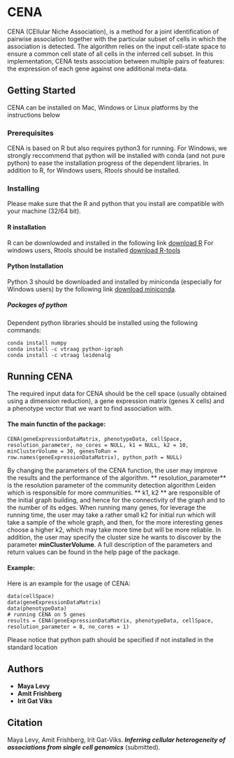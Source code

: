# CENA

CENA (CEllular Niche Association), is a method for a joint identification of pairwise association together with the particular subset of cells in which the association is detected. The algorithm relies on the input cell-state space to ensure a common cell state of all cells in the inferred cell subset. In this implementation, CENA tests association between multiple pairs of features: the expression of each gene against one additional meta-data.


## Getting Started

CENA can be installed on Mac, Windows or Linux platforms by the instructions below

### Prerequisites

CENA is based on R but also requires python3 for running.
For Windows, we strongly reccommend that python will be installed with conda (and not pure python) to ease the installation progress of the dependent libraries.
In addition to R, for Windows users, Rtools should be installed.



### Installing
Please make sure that the R and python that you install are compatible with your machine (32/64 bit).
#### R installation
R can be downlowded and installed in the following link [download R](https://www.r-project.org/)
For windows users, Rtools should be installed [download R-tools](https://cran.r-project.org/bin/windows/Rtools)

#### Python Installation
Python 3 should be downloaded and installed by miniconda (especially for Windows users) by the following link [download miniconda](https://docs.conda.io/en/latest/miniconda.html).
##### Packages of python
Dependent python libraries should be installed using the following commands:
```
conda install numpy
conda install -c vtraag python-igraph
conda install -c vtraag leidenalg
```

## Running CENA

The required input data for CENA should be the cell space (usually obtained using a dimension reduction), a gene expression matrix (genes X cells) and a phenotype vector that we want to find association with.
#### The main functin of the package:
```
CENA(geneExpressionDataMatrix, phenotypeData, cellSpace, resolution_parameter, no_cores = NULL, k1 = NULL, k2 = 10, minClusterVolume = 30, genesToRun = row.names(geneExpressionDataMatrix), python_path = NULL)
```
By changing the parameters of the CENA function, the user may improve the results and the performance of the algorithm.
** resolution_parameter** is the resolution parameter of the community detection algorithm Leiden which is responsible for more communities.
** k1, k2 ** are responsible of the initial graph building, and hence for the connectivity of the graph and to the number of its edges. When running many genes, for leverage the running time, the user may take a rather small k2 for initial run which will take a sample of the whole graph, and then, for the more interesting genes choose a higher k2, which may take more time but will be more reliable.
In addition, the user may specify the cluster size he wants to discover by the parameter **minClusterVolume**.
A full description of the parameters and return values can be found in the help page of the package.


#### Example:
Here is an example for the usage of CENA:
```
data(cellSpace)
data(geneExpressionDataMatrix)
data(phenotypeData)
# running CENA on 5 genes
results = CENA(geneExpressionDataMatrix, phenotypeData, cellSpace, resolution_parameter = 8, no_cores = 1)
```
Please notice that python path should be specified if not installed in the standard location

## Authors

* **Maya Levy**
* **Amit Frishberg**
* **Irit Gat Viks**

## Citation
Maya Levy, Amit Frishberg, Irit Gat-Viks. ***Inferring cellular heterogeneity of associations from single cell genomics*** (submitted).
